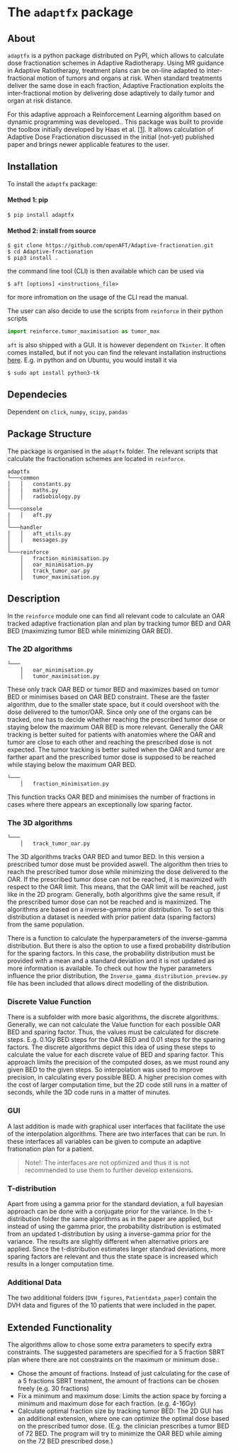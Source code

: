 # The `adaptfx` package

## About

`adaptfx` is a python package distributed on PyPI, which allows to calculate dose fractionation schemes in Adaptive Radiotherapy. Using MR guidance in Adaptive Ratiotherapy, treatment plans can be on-line adapted to inter-fractional motion of tumors and organs at risk. When standard treatments deliver the same dose in each fraction, Adaptive Fractionation exploits the inter-fractional motion by delivering dose adaptively to daily tumor and organ at risk distance.

For this adaptive approach a Reinforcement Learning algorithm based on dynamic programming was developed.. This package was built to provide the toolbox initially developed by Haas et al. [[1](https://www.estro.org/Congresses/ESTRO-2022/562/inter-fractionmotionandadaptiveradiotherapy/5249/adaptivefractionationatthemr-linacbasedonadynamicp)]. It allows calculation of Adaptive Dose Fractionation discussed in the initial (not-yet) published paper and brings newer applicable features to the user.

## Installation

To install the `adaptfx` package:


#### Method 1: pip

```shell
$ pip install adaptfx
```

#### Method 2: install from source

```shell
$ git clone https://github.com/openAFT/Adaptive-fractionation.git
$ cd Adaptive-fractionation
$ pip3 install .
```

the command line tool (CLI) is then available which can be used via

```shell
$ aft [options] <instructions_file>
````

for more infromation on the usage of the CLI read the manual.

The user can also decide to use the scripts from `reinforce` in their python scripts

```python
import reinforce.tumor_maximisation as tumor_max
```
`aft` is also shipped with a GUI. It is however dependent on `Tkinter`. It often comes installed, but if not you can find the relevant installation instructions [here](https://tkdocs.com/tutorial/install.html). E.g. in python and on Ubuntu, you would install it via

```shell
$ sudo apt install python3-tk
```

## Dependecies

Dependent on `click`, `numpy`, `scipy`, `pandas`

## Package Structure

The package is organised in the `adaptfx` folder. The relevant scripts that calculate the fractionation schemes are located in `reinforce`. 
```
adaptfx
└───common
│   │   constants.py
|   |   maths.py
│   │   radiobiology.py
│   
└───console
|   │   aft.py
│
└───handler
│   │   aft_utils.py
│   │   messages.py
│   
└───reinforce
    │   fraction_minimisation.py
    │   oar_minimisation.py
    │   track_tumor_oar.py
    │   tumor_maximisation.py
```

## Description

In the `reinforce` module one can find all relevant code to calculate an OAR tracked adaptive fractionation plan and plan by tracking tumor BED and OAR BED (maximizing tumor BED while minimizing OAR BED). 

### The 2D algorithms
```
└───
    │   oar_minimisation.py
    │   tumor_maximisation.py
```
These only track OAR BED or tumor BED and maximizes based on tumor BED or minimises based on OAR BED constraint. These are the faster algorithm, due to the smaller state space, but it could overshoot with the dose delivered to the tumor/OAR. Since only one of the organs can be tracked, one has to decide whether reaching the prescribed tumor dose or staying below the maximum OAR BED is more relevant. Generally the OAR tracking is better suited for patients with anatomies where the OAR and tumor are close to each other and reaching the prescribed dose is not expected. The tumor tracking is better suited when the OAR and tumor are farther apart and the prescribed tumor dose is supposed to be reached while staying below the maximum OAR BED.

```
└───
    │   fraction_minimisation.py
```
This function tracks OAR BED and minimises the number of fractions in cases where there appears an exceptionally low sparing factor.


### The 3D algorithms
```
└───
    │   track_tumor_oar.py
```

The 3D algorithms tracks OAR BED and tumor BED. In this version a prescribed tumor dose must be provided aswell. The algorithm then tries to reach the prescribed tumor dose while minimizing the dose delivered to the OAR. If the prescribed tumor dose can not be reached, it is maximized with respect to the OAR limit. This means, that the OAR limit will be reached, just like in the 2D program. Generally, both algorithms give the same result, if the prescribed tumor dose can not be reached and is maximized.
The algorithms are based on a inverse-gamma prior distribution. To set up this distribution a dataset is needed with prior patient data (sparing factors) from the same population.

There is a function to calculate the hyperparameters of the inverse-gamma distribution. But there is also the option to use a fixed probability distribution for the sparing factors. In this case, the probability distribution must be provided with a mean and a standard deviation and it is not updated as more information is available. To check out how the hyper parameters influence the prior distribution, the `Inverse_gamma_distribution_preview.py` file has been included that allows direct modelling of the distribution.

### Discrete Value Function

There is a subfolder with more basic algorithms, the discrete algorithms. Generally, we can not calculate the Value function for each possible OAR BED and sparing factor. Thus, the values must be calculated for discrete steps. E.g. 0.1Gy BED steps for the OAR BED and 0.01 steps for the sparing factors. The discrete algorithms depict this idea of using these steps to calculate the value for each discrete value of BED and sparing factor. This approach limits the precision of the computed doses, as we must round any given BED to the given steps. So interpolation was used to improve precision, in calculating every possible BED. A higher precision comes with the cost of larger computation time, but the 2D code still runs in a matter of seconds, while the 3D code runs in a matter of minutes.

### GUI

A last addition is made with graphical user interfaces that facilitate the use of the interpolation algorithms. There are two interfaces that can be run. In these interfaces all variables can be given to compute an adaptive frationation plan for a patient. 

>Note!: The interfaces are not optimized and thus it is not recommended to use them to further develop extensions.

### T-distribution
Apart from using a gamma prior for the standard deviation, a full bayesian approach can be done with a conjugate prior for the variance.
In the t-distribution folder the same algorithms as in the paper are applied, but instead of using the gamma prior, the probability distribution is estimated from an updated t-distribution by using a inverse-gamma prior for the variance.
The results are slightly different when alternative priors are applied. Since the t-distribution estimates larger standrad deviations, more sparing factors are relevant and thus the state space is increased which results in a longer computation time.

### Additional Data
The two additional folders (`DVH_figures`, `Patientdata_paper`) contain the DVH data and figures of the 10 patients that were included in the paper.

## Extended Functionality

The algorithms allow to chose some extra parameters to specify extra constraints. The suggested parameters are specified for a 5 fraction SBRT plan where there are not constraints on the maximum or minimum dose.:
- Chose the amount of fractions. Instead of just calculating for the case of a 5 fractions SBRT treatment, the amount of fractions can be chosen freely (e.g. 30 fractions)
- Fix a minimum and maximum dose: Limits the action space by forcing a minimum and maximum dose for each fraction. (e.g. 4-16Gy)
- Calculate optimal fraction size by tracking tumor BED: The 2D GUI has an additional extension, where one can optimize the optimal dose based on the prescribed tumor dose. (E.g. the clinician prescribes a tumor BED of 72 BED. The program will try to minimize the OAR BED while aiming on the 72 BED prescribed dose.)